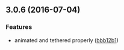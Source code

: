 <a name="3.0.6"></a>
## 3.0.6 (2016-07-04)


### Features

* animated and tethered properly ([bbb12b1](https://aui-team-bot/https://bitbucket.org/atlassian/atlaskit/commits/bbb12b1))



